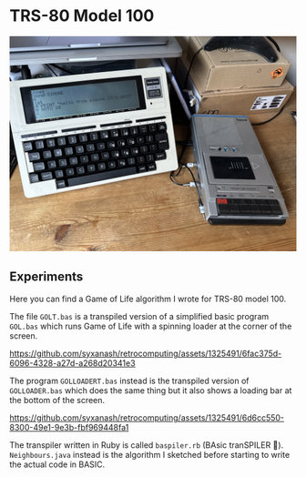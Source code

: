 # TRS-80 Model 100

![trs80](images/trs80model100.jpg)

## Experiments

Here you can find a Game of Life algorithm I wrote for TRS-80 model 100.

The file `GOLT.bas` is a transpiled version of a simplified basic program `GOL.bas` which runs Game of Life with a spinning loader at the corner of the screen.

https://github.com/syxanash/retrocomputing/assets/1325491/6fac375d-6096-4328-a27d-a268d20341e3

The program `GOLLOADERT.bas` instead is the transpiled version of `GOLLOADER.bas` which does the same thing but it also shows a loading bar at the bottom of the screen.

https://github.com/syxanash/retrocomputing/assets/1325491/6d6cc550-8300-49e1-9e3b-fbf969448fa1

The transpiler written in Ruby is called `baspiler.rb` (BAsic tranSPILER 👀).
`Neighbours.java` instead is the algorithm I sketched before starting to write the actual code in BASIC.
